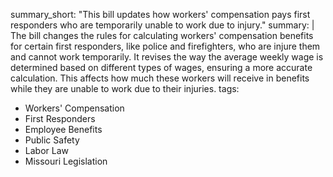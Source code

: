 summary_short: "This bill updates how workers' compensation pays first responders who are temporarily unable to work due to injury."
summary: |
  The bill changes the rules for calculating workers' compensation benefits for certain first responders, like police and firefighters, who are injure them and cannot work temporarily. It revises the way the average weekly wage is determined based on different types of wages, ensuring a more accurate calculation. This affects how much these workers will receive in benefits while they are unable to work due to their injuries.
tags:
  - Workers' Compensation
  - First Responders
  - Employee Benefits
  - Public Safety
  - Labor Law
  - Missouri Legislation
